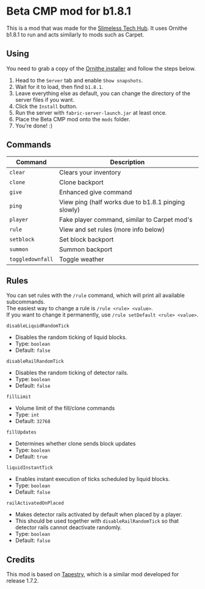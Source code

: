 # Beta CMP mod for b1.8.1
This is a mod that was made for the [Slimeless Tech Hub](https://discord.gg/a3JEeAyZR4). It uses Ornithe b1.8.1 to run and acts similarly to mods such as Carpet.

## Using
You need to grab a copy of the [Ornithe installer](https://ornithemc.net/) and follow the steps below.
1. Head to the `Server` tab and enable `Show snapshots`.
2. Wait for it to load, then find `b1.8.1`.
3. Leave everything else as default, you can change the directory of the server files if you want.
4. Click the `Install` button.
5. Run the server with `fabric-server-launch.jar` at least once.
6. Place the Beta CMP mod onto the `mods` folder.
7. You're done! :)

## Commands
| Command          | Description                                         |
|------------------|-----------------------------------------------------|
| `clear`          | Clears your inventory                               |
| `clone`          | Clone backport                                      |
| `give`           | Enhanced give command                               |
| `ping`           | View ping (half works due to b1.8.1 pinging slowly) |
| `player`         | Fake player command, similar to Carpet mod's        |
| `rule`           | View and set rules (more info below)                |
| `setblock`       | Set block backport                                  |
| `summon`         | Summon backport                                     |
| `toggledownfall` | Toggle weather                                      |

## Rules
You can set rules with the `/rule` command, which will print all available subcommands.
<br>The easiest way to change a rule is `/rule <rule> <value>`.
<br>If you want to change it permanently, use `/rule setDefault <rule> <value>`.

`disableLiquidRandomTick`
* Disables the random ticking of liquid blocks.
* Type: `boolean`
* Default: `false`

`disableRailRandomTick`
* Disables the random ticking of detector rails.
* Type: `boolean`
* Default: `false`

`fillLimit`
* Volume limit of the fill/clone commands
* Type: `int`
* Default: `32768`

`fillUpdates`
* Determines whether clone sends block updates
* Type: `boolean`
* Default: `true`

`liquidInstantTick`
* Enables instant execution of ticks scheduled by liquid blocks.
* Type: `boolean`
* Default: `false`

`railActivatedOnPlaced`
* Makes detector rails activated by default when placed by a player.
* This should be used together with `disableRailRandomTick` so that detector rails cannot deactivate randomly. 
* Type: `boolean`
* Default: `false`

## Credits
This mod is based on [Tapestry](https://github.com/Nullspace-MC/Tapestry), which is a similar mod developed for release 1.7.2.

